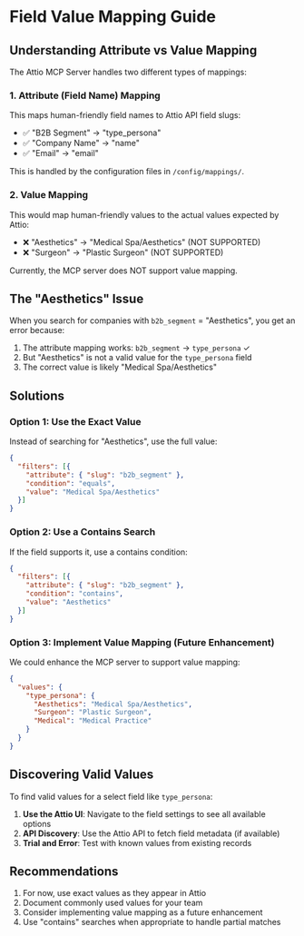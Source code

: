 # Field Value Mapping Guide

## Understanding Attribute vs Value Mapping

The Attio MCP Server handles two different types of mappings:

### 1. Attribute (Field Name) Mapping
This maps human-friendly field names to Attio API field slugs:
- ✅ "B2B Segment" → "type_persona"
- ✅ "Company Name" → "name"
- ✅ "Email" → "email"

This is handled by the configuration files in `/config/mappings/`.

### 2. Value Mapping
This would map human-friendly values to the actual values expected by Attio:
- ❌ "Aesthetics" → "Medical Spa/Aesthetics" (NOT SUPPORTED)
- ❌ "Surgeon" → "Plastic Surgeon" (NOT SUPPORTED)

Currently, the MCP server does NOT support value mapping.

## The "Aesthetics" Issue

When you search for companies with `b2b_segment` = "Aesthetics", you get an error because:

1. The attribute mapping works: `b2b_segment` → `type_persona` ✓
2. But "Aesthetics" is not a valid value for the `type_persona` field
3. The correct value is likely "Medical Spa/Aesthetics"

## Solutions

### Option 1: Use the Exact Value
Instead of searching for "Aesthetics", use the full value:
```json
{
  "filters": [{
    "attribute": { "slug": "b2b_segment" },
    "condition": "equals",
    "value": "Medical Spa/Aesthetics"
  }]
}
```

### Option 2: Use a Contains Search
If the field supports it, use a contains condition:
```json
{
  "filters": [{
    "attribute": { "slug": "b2b_segment" },
    "condition": "contains",
    "value": "Aesthetics"
  }]
}
```

### Option 3: Implement Value Mapping (Future Enhancement)
We could enhance the MCP server to support value mapping:
```json
{
  "values": {
    "type_persona": {
      "Aesthetics": "Medical Spa/Aesthetics",
      "Surgeon": "Plastic Surgeon",
      "Medical": "Medical Practice"
    }
  }
}
```

## Discovering Valid Values

To find valid values for a select field like `type_persona`:

1. **Use the Attio UI**: Navigate to the field settings to see all available options
2. **API Discovery**: Use the Attio API to fetch field metadata (if available)
3. **Trial and Error**: Test with known values from existing records

## Recommendations

1. For now, use exact values as they appear in Attio
2. Document commonly used values for your team
3. Consider implementing value mapping as a future enhancement
4. Use "contains" searches when appropriate to handle partial matches